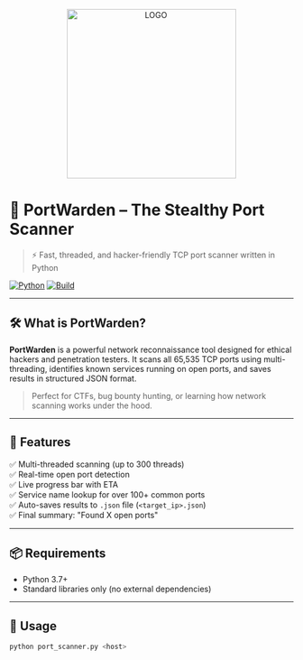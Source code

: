 <p align="center"><img src="https://i.ibb.co/B5h4Wrp9/b35f999c-1764-40a6-aadf-d9b8c63b6570.png" hight="300" width="300" alt="LOGO" border="0"></p>                                                                                                                         
                                                                                        
# 🔐 PortWarden – The Stealthy Port Scanner

> ⚡ Fast, threaded, and hacker-friendly TCP port scanner written in Python

[![Python](https://img.shields.io/badge/python-3.7%2B-blue.svg )](https://www.python.org/ )
[![Build](https://img.shields.io/badge/status-active-brightgreen.svg )](https://github.com/biplo8/portwarden )

---

## 🛠 What is PortWarden?

**PortWarden** is a powerful network reconnaissance tool designed for ethical hackers and penetration testers. It scans all 65,535 TCP ports using multi-threading, identifies known services running on open ports, and saves results in structured JSON format.

> Perfect for CTFs, bug bounty hunting, or learning how network scanning works under the hood.

---

## 🌟 Features

✅ Multi-threaded scanning (up to 300 threads)  
✅ Real-time open port detection  
✅ Live progress bar with ETA  
✅ Service name lookup for over 100+ common ports  
✅ Auto-saves results to `.json` file (`<target_ip>.json`)  
✅ Final summary: "Found X open ports"  

---

## 📦 Requirements

- Python 3.7+
- Standard libraries only (no external dependencies)

---

## 🚀 Usage

```bash
python port_scanner.py <host>
